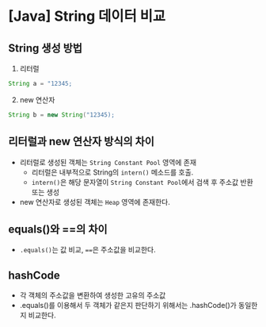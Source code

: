 # [Java] String 데이터 비교


## String 생성 방법

1. 리터럴
```java
String a = "12345;
```

2. new 연산자
```java
String b = new String("12345);
```

## 리터럴과 new 연산자 방식의 차이
- 리터럴로 생성된 객체는 `String Constant Pool` 영역에 존재
    - 리터럴은 내부적으로 String의 `intern()` 메소드를 호출.
    - `intern()`은 해당 문자열이 `String Constant Pool`에서 검색 후 주소값 반환 또는 생성
- new 연산자로 생성된 객체는 `Heap` 영역에 존재한다.

## equals()와 ==의 차이
- `.equals()`는 값 비교, `==`은 주소값을 비교한다.

## hashCode
- 각 객체의 주소값을 변환하여 생성한 고유의 주소값
- .equals()를 이용해서 두 객체가 같은지 판단하기 위해서는 .hashCode()가 동일한지 비교한다.